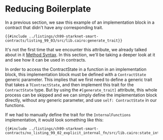 # Reducing Boilerplate

In a previous section, we saw this example of an implementation block in a contract that didn't have any corresponding trait.

```rust,noplayground
{{#include ../listings/ch99-starknet-smart-contracts/listing_99_03/src/lib.cairo:generate_trait}}
```

It's not the first time that we encounter this attribute, we already talked about in it [Method Syntax](./ch05-03-method-syntax.md#the-generate_trait-attribute). In this section, we'll be taking a deeper look at it and see how it can be used in contracts.

In order to access the ContractState in a function in an implementation block, this implementation block must be defined with a `ContractState` generic parameter. This implies that we first need to define a generic trait that takes a `TContractState`, and then implement this trait for the `ContractState` type.
But by using the `#[generate_trait]` attribute, this whole process can be skipped and we can simply define the implementation block directly, without any generic parameter, and use `self: ContractState` in our functions.

If we had to manually define the trait for the `InternalFunctions` implementation, it would look something like this:

```rust,noplayground
{{#include ../listings/ch99-starknet-smart-contracts/no_listing_99_02_explicit_internal_fn/src/lib.cairo:state_internal}}
```
